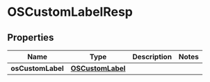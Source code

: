 # OSCustomLabelResp

## Properties
Name | Type | Description | Notes
------------ | ------------- | ------------- | -------------
**osCustomLabel** | [**OSCustomLabel**](OSCustomLabel.md) |  | 
